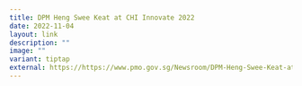 ```yaml
---
title: DPM Heng Swee Keat at CHI Innovate 2022
date: 2022-11-04
layout: link
description: ""
image: ""
variant: tiptap
external: https://https://www.pmo.gov.sg/Newsroom/DPM-Heng-Swee-Keat-at-CHI-Innovate-2022
---
```

